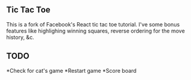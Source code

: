 ## Tic Tac Toe
This is a fork of Facebook's React tic tac toe tutorial. I've some bonus features like highlighing winning squares, reverse ordering for the move history, &c.

## TODO
*Check for cat's game
*Restart game
*Score board
